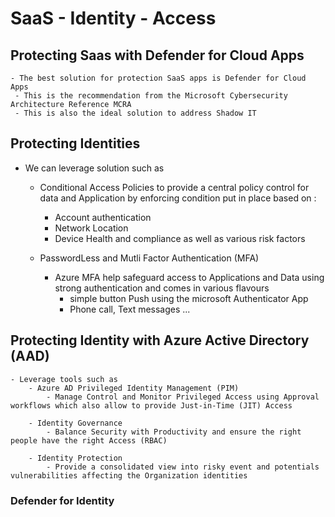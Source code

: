 # SaaS - Identity - Access  

## Protecting Saas with Defender for Cloud Apps  
    - The best solution for protection SaaS apps is Defender for Cloud Apps
     - This is the recommendation from the Microsoft Cybersecurity Architecture Reference MCRA  
     - This is also the ideal solution to address Shadow IT  

## Protecting Identities 

- We can leverage solution such as  
    
    - Conditional Access Policies to provide a central policy control for data and Application 
    by enforcing condition put in place based on :
        - Account authentication  
        - Network Location  
        - Device Health and compliance as well as various risk factors  
   
   - PasswordLess and Mutli Factor Authentication (MFA)  
        - Azure MFA help safeguard access to Applications and Data using strong authentication and comes in various flavours  
           - simple button Push using the microsoft Authenticator App  
           - Phone call, Text messages ... 

## Protecting Identity with Azure Active Directory (AAD)

    - Leverage tools such as 
        - Azure AD Privileged Identity Management (PIM)  
            - Manage Control and Monitor Privileged Access using Approval workflows which also allow to provide Just-in-Time (JIT) Access  
        
        - Identity Governance  
            - Balance Security with Productivity and ensure the right people have the right Access (RBAC)  
        
        - Identity Protection  
            - Provide a consolidated view into risky event and potentials vulnerabilities affecting the Organization identities  


### Defender for Identity  

